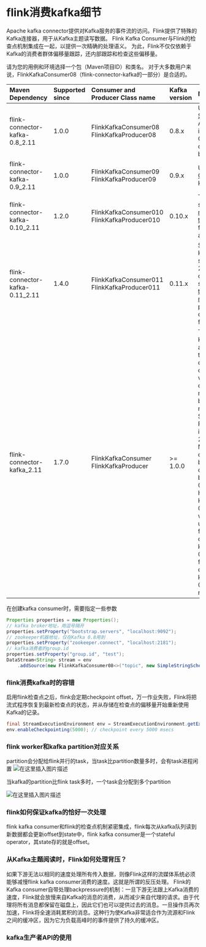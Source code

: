# flink消费kafka细节

Apache kafka connector提供对Kafka服务的事件流的访问。Flink提供了特殊的Kafka连接器，用于从Kafka主题读写数据。 Flink Kafka Consumer与Flink的检查点机制集成在一起，以提供一次精确的处理语义。 为此，Flink不仅仅依赖于Kafka的消费者群体偏移量跟踪，还内部跟踪和检查这些偏移量。

请为您的用例和环境选择一个包（Maven项目ID）和类名。 对于大多数用户来说，FlinkKafkaConsumer08（flink-connector-kafka的一部分）是合适的。

| Maven Dependency                | Supported since | Consumer and Producer Class name            | Kafka version | Notes                                                        |
| :------------------------------ | :-------------- | :------------------------------------------ | :------------ | :----------------------------------------------------------- |
| flink-connector-kafka-0.8_2.11  | 1.0.0           | FlinkKafkaConsumer08 FlinkKafkaProducer08   | 0.8.x         | Uses the [SimpleConsumer](https://cwiki.apache.org/confluence/display/KAFKA/0.8.0+SimpleConsumer+Example) API of Kafka internally. Offsets are committed to ZK by Flink. |
| flink-connector-kafka-0.9_2.11  | 1.0.0           | FlinkKafkaConsumer09 FlinkKafkaProducer09   | 0.9.x         | Uses the new [Consumer API](http://kafka.apache.org/documentation.html#newconsumerapi) Kafka. |
| flink-connector-kafka-0.10_2.11 | 1.2.0           | FlinkKafkaConsumer010 FlinkKafkaProducer010 | 0.10.x        | This connector supports [Kafka messages with timestamps](https://cwiki.apache.org/confluence/display/KAFKA/KIP-32+-+Add+timestamps+to+Kafka+message) both for producing and consuming. |
| flink-connector-kafka-0.11_2.11 | 1.4.0           | FlinkKafkaConsumer011 FlinkKafkaProducer011 | 0.11.x        | Since 0.11.x Kafka does not support scala 2.10. This connector supports [Kafka transactional messaging](https://cwiki.apache.org/confluence/display/KAFKA/KIP-98+-+Exactly+Once+Delivery+and+Transactional+Messaging) to provide exactly once semantic for the producer. |
| flink-connector-kafka_2.11      | 1.7.0           | FlinkKafkaConsumer FlinkKafkaProducer       | >= 1.0.0      | This universal Kafka connector attempts to track the latest version of the Kafka client. The version of the client it uses may change between Flink releases. Starting with Flink 1.9 release, it uses the Kafka 2.2.0 client. Modern Kafka clients are backwards compatible with broker versions 0.10.0 or later. However for Kafka 0.11.x and 0.10.x versions, we recommend using dedicated flink-connector-kafka-0.11_2.11 and flink-connector-kafka-0.10_2.11 respectively. |

在创建kafka consumer时，需要指定一些参数

```java
Properties properties = new Properties();
// kafka broker地址，用逗号隔开
properties.setProperty("bootstrap.servers", "localhost:9092");
// zookeeper机器地址，仅在Kafka 0.8用到
properties.setProperty("zookeeper.connect", "localhost:2181");
// kafka消费者的group.id
properties.setProperty("group.id", "test");
DataStream<String> stream = env
	.addSource(new FlinkKafkaConsumer08<>("topic", new SimpleStringSchema(), properties));
```



### flink消费kafka时的容错

启用flink检查点之后，flink会定期checkpoint offset，万一作业失败，Flink将把流式程序恢复到最新检查点的状态，并从存储在检查点的偏移量开始重新使用Kafka的记录。

```java
final StreamExecutionEnvironment env = StreamExecutionEnvironment.getExecutionEnvironment();
env.enableCheckpointing(5000); // checkpoint every 5000 msecs
```

### flink worker和kafka partition对应关系

partition会分配给flink并行的task，当task比partition数量多时，会有task进程闲置
![在这里插入图片描述](https://img-blog.csdnimg.cn/20191210141710109.png?x-oss-process=image/watermark,type_ZmFuZ3poZW5naGVpdGk,shadow_10,text_aHR0cHM6Ly9ibG9nLmNzZG4ubmV0L3UwMTE2MjQxNTc=,size_16,color_FFFFFF,t_70)

当kafka的partition比flink task多时，一个task会分配到多个partition

![在这里插入图片描述](https://img-blog.csdnimg.cn/2019121014173421.png?x-oss-process=image/watermark,type_ZmFuZ3poZW5naGVpdGk,shadow_10,text_aHR0cHM6Ly9ibG9nLmNzZG4ubmV0L3UwMTE2MjQxNTc=,size_16,color_FFFFFF,t_70)
### flink如何保证kafka的恰好一次处理

flink kafka consumer和flink的检查点机制紧密集成，flink每次从kafka队列读到新数据都会更新offset到state中，flink kafka consumer是一个stateful operator，其state存的就是offset。

### 从Kafka主题阅读时，Flink如何处理背压？

如果下游无法以相同的速度处理所有传入数据，则像Flink这样的流媒体系统必须能够减慢flink kafka consumer消费的速度。这就是所谓的反压处理。 Flink的Kafka consumer自带处理backpressure的机制：一旦下游无法跟上Kafka消费的速度，Flink就会放慢来自Kafka的消息的消费，从而减少来自代理的请求。由于代理将所有消息都保留在磁盘上，因此它们也可以提供过去的消息。一旦操作员再次加速，Flink将全速消耗累积的消息。这种行为使Kafka非常适合作为流源和Flink之间的缓冲区，因为它为负载高峰时的事件提供了持久的缓冲区。

### kafka生产者API的使用


